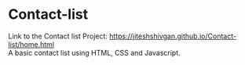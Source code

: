 # Contact-list
Link to the Contact list Project: https://jiteshshivgan.github.io/Contact-list/home.html
<br>
A basic contact list using HTML, CSS and Javascript.

